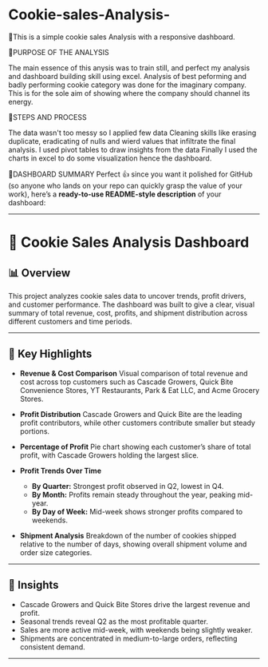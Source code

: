 # Cookie-sales-Analysis-
📝This is a simple cookie sales Analysis with a responsive dashboard. 

📌PURPOSE OF THE ANALYSIS

The main essence of this anysis was to train still, and perfect my analysis and dashboard building skill using excel.
Analysis of best peforming and badly performing cookie category was done for the imaginary company. This is for the sole aim of showing where the company should channel its energy.

📌STEPS AND PROCESS

The data wasn't too messy so I applied few data Cleaning skills like erasing duplicate, eradicating of nulls and wierd values that infiltrate the final analysis.
I used pivot tables to draw insights from the data
Finally I used the charts in excel to do some visualization hence the dashboard. 

📌DASHBOARD SUMMARY
Perfect 👍 since you want it polished for GitHub (so anyone who lands on your repo can quickly grasp the value of your work), here’s a **ready-to-use README-style description** of your dashboard:

---

# 🍪 Cookie Sales Analysis Dashboard

## 📊 Overview

This project analyzes cookie sales data to uncover trends, profit drivers, and customer performance. The dashboard was built to give a clear, visual summary of total revenue, cost, profits, and shipment distribution across different customers and time periods.

---

## 🔑 Key Highlights

* **Revenue & Cost Comparison**
  Visual comparison of total revenue and cost across top customers such as Cascade Growers, Quick Bite Convenience Stores, YT Restaurants, Park & Eat LLC, and Acme Grocery Stores.

* **Profit Distribution**
  Cascade Growers and Quick Bite are the leading profit contributors, while other customers contribute smaller but steady portions.

* **Percentage of Profit**
  Pie chart showing each customer’s share of total profit, with Cascade Growers holding the largest slice.

* **Profit Trends Over Time**

  * **By Quarter:** Strongest profit observed in Q2, lowest in Q4.
  * **By Month:** Profits remain steady throughout the year, peaking mid-year.
  * **By Day of Week:** Mid-week shows stronger profits compared to weekends.

* **Shipment Analysis**
  Breakdown of the number of cookies shipped relative to the number of days, showing overall shipment volume and order size categories.

---

## 📌 Insights

* Cascade Growers and Quick Bite Stores drive the largest revenue and profit.
* Seasonal trends reveal Q2 as the most profitable quarter.
* Sales are more active mid-week, with weekends being slightly weaker.
* Shipments are concentrated in medium-to-large orders, reflecting consistent demand.

---

